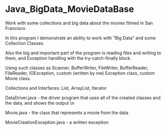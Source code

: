 # Java_BigData_MovieDataBase
Work with some collections and big data about the movies filmed in San Francisco

In this program I demonstrate an ability to work with "Big Data" and some Collection Classes.

Also the big and important part of the program is reading files and writing to them, and Exception handling with the try-catch-finally block.

Using such classes as Scanner, BufferWriter, FileWriter, BufferReader, FileReader, IOException, custom (written by me) Exception class, custom Movie class.

Collections and Interfaces: List, ArrayList, Iterator

DataDriver.java - the driver program that uses all of the created classes and the data, and shows the output \n

Movie.java - the class that represents a movie from the data

MovieCreationException.java - a written exception
